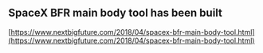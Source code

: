 ## SpaceX BFR main body tool has been built
  
  [https://www.nextbigfuture.com/2018/04/spacex-bfr-main-body-tool.html](https://www.nextbigfuture.com/2018/04/spacex-bfr-main-body-tool.html)